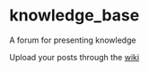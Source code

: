 # knowledge_base
A forum for presenting knowledge

Upload your posts through the [wiki](https://github.com/TJAppsLab/knowledge_base/wiki)
